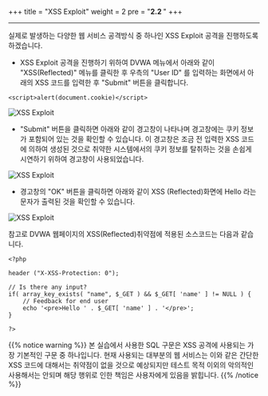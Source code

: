 +++
title = "XSS Exploit"
weight = 2
pre = "<b>2.2 </b>"
+++

* * *

  실제로 발생하는 다양한 웹 서비스 공격방식 중 하나인 XSS Exploit 공격을 진행하도록 하겠습니다. 
  
  
- XSS Exploit 공격을 진행하기 위하여 DVWA 메뉴에서 아래와 같이 "XSS(Reflected)" 메뉴를 클릭한 후 우측의 "User ID" 를 입력하는 화면에서 아래의 XSS 코드를 입력한 후 "Submit" 버튼을 클릭합니다.

```
<script>alert(document.cookie)</script>
```

![XSS Exploit](/images/DVWA_xss1.png)

- "Submit" 버튼을 클릭하면 아래와 같이 경고창이 나타나며 경고창에는 쿠키 정보가 포함되어 있는 것을 확인할 수 있습니다. 이 경고창은 조금 전 입력한 XSS 코드에 의하여 생성된 것으로 취약한 시스템에서의 쿠키 정보를 탈취하는 것을 손쉽게 시연하기 위하여 경고창이 사용되었습니다.

![XSS Exploit](/images/DVWA_xss2.png)

- 경고창의 "OK" 버튼을 클릭하면 아래와 같이 XSS (Reflected)화면에 Hello 라는 문자가 출력된 것을 확인할 수 있습니다.

![XSS Exploit](/images/DVWA_xss3.png)

 참고로 DVWA 웹페이지의 XSS(Reflected)취약점에 적용된 소스코드는 다음과 같습니다.
 
```
<?php

header ("X-XSS-Protection: 0");

// Is there any input?
if( array_key_exists( "name", $_GET ) && $_GET[ 'name' ] != NULL ) {
    // Feedback for end user
    echo '<pre>Hello ' . $_GET[ 'name' ] . '</pre>';
}

?>
```

 {{% notice warning %}}
 본 실습에서 사용한 SQL 구문은 XSS 공격에 사용되는 가장 기본적인 구문 중 하나입니다. 현재 사용되는 대부분의 웹 서비스는 이와 같은 간단한 XSS 코드에 대해서는 취약점이 없을 것으로 예상되지만 테스트 목적 이외의  악의적인 사용해서는 안되며 해당 행위로 인한 책임은 사용자에게 있음을 밝힙니다.
{{% /notice %}}
